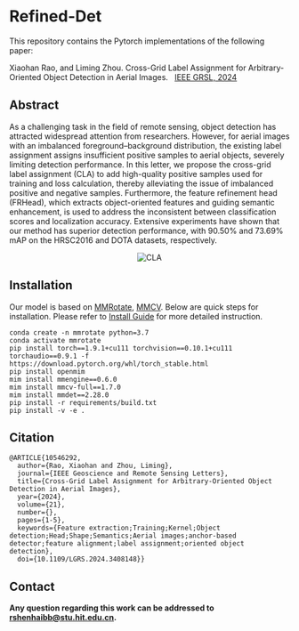 # Refined-Det

This repository contains the Pytorch implementations of the following paper:

Xiaohan Rao, and Liming Zhou. Cross-Grid Label Assignment for Arbitrary-Oriented Object Detection in Aerial Images. &nbsp; [IEEE GRSL, 2024](https://ieeexplore.ieee.org/document/10546292)

<!-- [ALGORITHM] -->

## Abstract

As a challenging task in the field of remote sensing, object detection has attracted widespread attention from researchers. However, for aerial images with an imbalanced foreground–background distribution, the existing label assignment assigns insufficient positive samples to aerial objects, severely limiting detection performance. In this letter, we propose the cross-grid label assignment (CLA) to add high-quality positive samples used for training and loss calculation, thereby alleviating the issue of imbalanced positive and negative samples. Furthermore, the feature refinement head (FRHead), which extracts object-oriented features and guiding semantic enhancement, is used to address the inconsistent between classification scores and localization accuracy. Extensive experiments have shown that our method has superior detection performance, with 90.50% and 73.69% mAP on the HRSC2016 and DOTA datasets, respectively.

<p align="center"> <img src="https://raw.github.com/shenhaibb/Refined-Det/main/imgs/Overall Network Architecture.jpg" alt="CLA"></p>

## Installation

Our model is based on [MMRotate](https://github.com/open-mmlab/mmrotate), [MMCV](https://github.com/open-mmlab/mmcv).
Below are quick steps for installation.
Please refer to [Install Guide](https://mmrotate.readthedocs.io/en/latest/install.html) for more detailed instruction.

```shell
conda create -n mmrotate python=3.7
conda activate mmrotate
pip install torch==1.9.1+cu111 torchvision==0.10.1+cu111 torchaudio==0.9.1 -f https://download.pytorch.org/whl/torch_stable.html
pip install openmim
mim install mmengine==0.6.0
mim install mmcv-full==1.7.0
mim install mmdet==2.28.0
pip install -r requirements/build.txt
pip install -v -e .
```

## Citation

```
@ARTICLE{10546292,
  author={Rao, Xiaohan and Zhou, Liming},
  journal={IEEE Geoscience and Remote Sensing Letters}, 
  title={Cross-Grid Label Assignment for Arbitrary-Oriented Object Detection in Aerial Images}, 
  year={2024},
  volume={21},
  number={},
  pages={1-5},
  keywords={Feature extraction;Training;Kernel;Object detection;Head;Shape;Semantics;Aerial images;anchor-based detector;feature alignment;label assignment;oriented object detection},
  doi={10.1109/LGRS.2024.3408148}}
```

## Contact

**Any question regarding this work can be addressed to [rshenhaibb@stu.hit.edu.cn](rshenhaibb@stu.hit.edu.cn).**